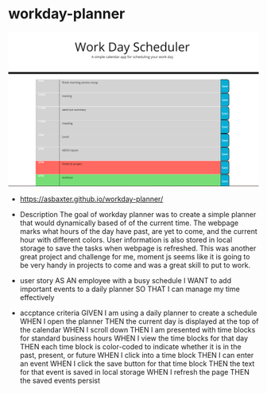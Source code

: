 # workday-planner

![alt text](./assets/images/Screenshot-workday-planner.png)

- https://asbaxter.github.io/workday-planner/

- Description
The goal of workday planner was to create a simple planner that would dynamically based of of the current time. The webpage marks what hours of the day have past, are yet to come, and the current hour with different colors. User information is also stored in local storage to save the tasks when webpage is refreshed. This was another great project and challenge for me, moment js seems like it is going to be very handy in projects to come and was a great skill to put to work. 

- user story
AS AN employee with a busy schedule
I WANT to add important events to a daily planner
SO THAT I can manage my time effectively

- accptance criteria
GIVEN I am using a daily planner to create a schedule
WHEN I open the planner
THEN the current day is displayed at the top of the calendar
WHEN I scroll down
THEN I am presented with time blocks for standard business hours
WHEN I view the time blocks for that day
THEN each time block is color-coded to indicate whether it is in the past, present, or future
WHEN I click into a time block
THEN I can enter an event
WHEN I click the save button for that time block
THEN the text for that event is saved in local storage
WHEN I refresh the page
THEN the saved events persist

